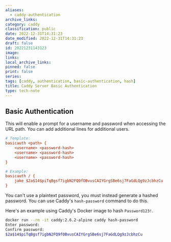 ```yaml
---
aliases:
  - caddy-authentication
archive_links: 
category: caddy
classification: public
date: 2022-12-31T14:31:23
date_modified: 2022-12-31T14:31:23
draft: false
id: 20221231143123
image: 
links: 
local_archive_links: 
pinned: false
print: false
series: 
tags: [caddy, authentication, basic-authentication, hash]
title: Caddy Server Basic Authentication
type: tech-note
---
```


## Basic Authentication

This will enable a prompt for a username and password when accessing the URL path. You can add additional lines for additional users.

```ini
# Template:
basicauth <path> {
    <username> <password-hash>
    <username> <password-hash>
    <username> <password-hash>
}

# Example:
basicauth / {
    jake $2a$14$piTqBgsf7igbN2FQ9fOBvusCAIYGrgSBe6sj7FaGdLQg9zJcbhzCu
}
```

You can't use a plaintext password, you must instead generate a hashed password. You can use Caddy's `hash-password` command to do this. 

Here's an example using Caddy's Docker image to hash `Password123!`.

```sh
docker run --rm -it caddy:2.6.2-alpine caddy hash-password
Enter password:
Confirm password:
$2a$14$piTqBgsf7igbN2FQ9fOBvusCAIYGrgSBe6sj7FaGdLQg9zJcbhzCu
```